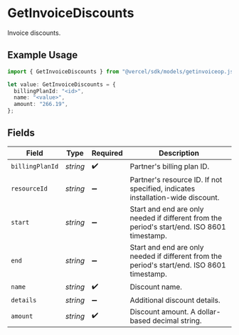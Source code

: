# GetInvoiceDiscounts

Invoice discounts.

## Example Usage

```typescript
import { GetInvoiceDiscounts } from "@vercel/sdk/models/getinvoiceop.js";

let value: GetInvoiceDiscounts = {
  billingPlanId: "<id>",
  name: "<value>",
  amount: "266.19",
};
```

## Fields

| Field                                                                                       | Type                                                                                        | Required                                                                                    | Description                                                                                 |
| ------------------------------------------------------------------------------------------- | ------------------------------------------------------------------------------------------- | ------------------------------------------------------------------------------------------- | ------------------------------------------------------------------------------------------- |
| `billingPlanId`                                                                             | *string*                                                                                    | :heavy_check_mark:                                                                          | Partner's billing plan ID.                                                                  |
| `resourceId`                                                                                | *string*                                                                                    | :heavy_minus_sign:                                                                          | Partner's resource ID. If not specified, indicates installation-wide discount.              |
| `start`                                                                                     | *string*                                                                                    | :heavy_minus_sign:                                                                          | Start and end are only needed if different from the period's start/end. ISO 8601 timestamp. |
| `end`                                                                                       | *string*                                                                                    | :heavy_minus_sign:                                                                          | Start and end are only needed if different from the period's start/end. ISO 8601 timestamp. |
| `name`                                                                                      | *string*                                                                                    | :heavy_check_mark:                                                                          | Discount name.                                                                              |
| `details`                                                                                   | *string*                                                                                    | :heavy_minus_sign:                                                                          | Additional discount details.                                                                |
| `amount`                                                                                    | *string*                                                                                    | :heavy_check_mark:                                                                          | Discount amount. A dollar-based decimal string.                                             |